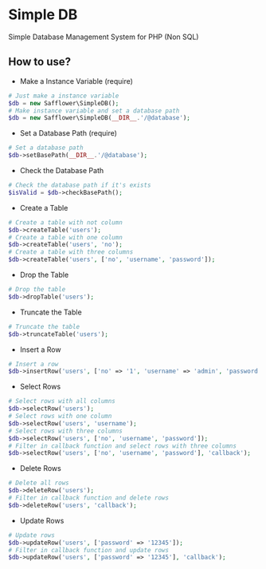 # Simple DB

Simple Database Management System for PHP (Non SQL)


## How to use?

- Make a Instance Variable (require)
``` php
# Just make a instance variable
$db = new Safflower\SimpleDB();
# Make instance variable and set a database path
$db = new Safflower\SimpleDB(__DIR__.'/@database');
```

- Set a Database Path (require)
``` php
# Set a database path
$db->setBasePath(__DIR__.'/@database');
```

- Check the Database Path
``` php
# Check the database path if it's exists
$isValid = $db->checkBasePath();
```

- Create a Table
``` php
# Create a table with not column
$db->createTable('users');
# Create a table with one column
$db->createTable('users', 'no');
# Create a table with three columns
$db->createTable('users', ['no', 'username', 'password']);
```

- Drop the Table
``` php
# Drop the table
$db->dropTable('users');
```

- Truncate the Table
``` php
# Truncate the table
$db->truncateTable('users');
```

- Insert a Row
``` php
# Insert a row
$db->insertRow('users', ['no' => '1', 'username' => 'admin', 'password' => '12345']);
```

- Select Rows
``` php
# Select rows with all columns
$db->selectRow('users');
# Select rows with one column
$db->selectRow('users', 'username');
# Select rows with three columns
$db->selectRow('users', ['no', 'username', 'password']);
# Filter in callback function and select rows with three columns
$db->selectRow('users', ['no', 'username', 'password'], 'callback');
```

- Delete Rows
``` php
# Delete all rows
$db->deleteRow('users');
# Filter in callback function and delete rows
$db->deleteRow('users', 'callback');
```

- Update Rows
``` php
# Update rows
$db->updateRow('users', ['password' => '12345']);
# Filter in callback function and update rows
$db->updateRow('users', ['password' => '12345'], 'callback');
```
